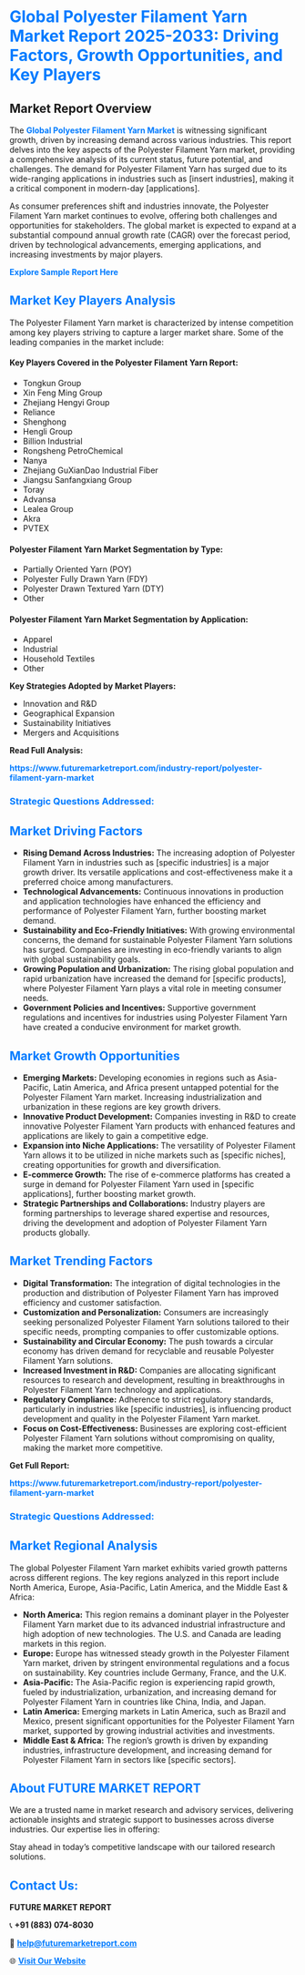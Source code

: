 <h1 style="color: #007BFF;">Global Polyester Filament Yarn Market Report 2025-2033: Driving Factors, Growth Opportunities, and Key Players</h1>

<section id="overview">
<h2>Market Report Overview</h2>
<p>The <a href="https://www.futuremarketreport.com/industry-report/polyester-filament-yarn-market" style="color: #007BFF; text-decoration: none;"><strong>Global Polyester Filament Yarn Market</strong></a> is witnessing significant growth, driven by increasing demand across various industries. This report delves into the key aspects of the Polyester Filament Yarn market, providing a comprehensive analysis of its current status, future potential, and challenges. The demand for Polyester Filament Yarn has surged due to its wide-ranging applications in industries such as [insert industries], making it a critical component in modern-day [applications].</p>
<p>As consumer preferences shift and industries innovate, the Polyester Filament Yarn market continues to evolve, offering both challenges and opportunities for stakeholders. The global market is expected to expand at a substantial compound annual growth rate (CAGR) over the forecast period, driven by technological advancements, emerging applications, and increasing investments by major players.</p>
</section>

<section id="overview">
<p><a href="https://www.futuremarketreport.com/request-sample/reportId=55167" style="color: #007BFF; text-decoration: none;"><strong>Explore Sample Report Here</strong></a></p>
</section>

<section id="key-players">
<h2 style="color: #007BFF;">Market Key Players Analysis</h2>
<p>The Polyester Filament Yarn market is characterized by intense competition among key players striving to capture a larger market share. Some of the leading companies in the market include:</p>
<h4>Key Players Covered in the Polyester Filament Yarn Report:</h4>
<ul><li>Tongkun Group</li><li>Xin Feng Ming Group</li><li>Zhejiang Hengyi Group</li><li>Reliance</li><li>Shenghong</li><li>Hengli Group</li><li>Billion Industrial</li><li>Rongsheng PetroChemical</li><li>Nanya</li><li>Zhejiang GuXianDao Industrial Fiber</li><li>Jiangsu Sanfangxiang Group</li><li>Toray</li><li>Advansa</li><li>Lealea Group</li><li>Akra</li><li>PVTEX</li></ul>
<h4>Polyester Filament Yarn Market Segmentation by Type:</h4>
<ul><li>Partially Oriented Yarn (POY)</li><li>Polyester Fully Drawn Yarn (FDY)</li><li>Polyester Drawn Textured Yarn (DTY)</li><li>Other</li></ul>

<h4>Polyester Filament Yarn Market Segmentation by Application:</h4>
<ul><li>Apparel</li><li>Industrial</li><li>Household Textiles</li><li>Other</li></ul>
<p><strong>Key Strategies Adopted by Market Players:</strong></p>
<ul>
<li>Innovation and R&D</li>
<li>Geographical Expansion</li>
<li>Sustainability Initiatives</li>
<li>Mergers and Acquisitions</li>
</ul>
</section>

<section>
<p><strong>Read Full Analysis: </strong></p><a href="https://www.futuremarketreport.com/industry-report/polyester-filament-yarn-market" style="color: #007BFF; text-decoration: none;"><strong>https://www.futuremarketreport.com/industry-report/polyester-filament-yarn-market</strong></a>
<h3 style="color: #007BFF;">Strategic Questions Addressed:</h3>
</section>

<section id="driving-factors">
<h2 style="color: #007BFF;">Market Driving Factors</h2>
<ul>
<li><strong>Rising Demand Across Industries:</strong> The increasing adoption of Polyester Filament Yarn in industries such as [specific industries] is a major growth driver. Its versatile applications and cost-effectiveness make it a preferred choice among manufacturers.</li>
<li><strong>Technological Advancements:</strong> Continuous innovations in production and application technologies have enhanced the efficiency and performance of Polyester Filament Yarn, further boosting market demand.</li>
<li><strong>Sustainability and Eco-Friendly Initiatives:</strong> With growing environmental concerns, the demand for sustainable Polyester Filament Yarn solutions has surged. Companies are investing in eco-friendly variants to align with global sustainability goals.</li>
<li><strong>Growing Population and Urbanization:</strong> The rising global population and rapid urbanization have increased the demand for [specific products], where Polyester Filament Yarn plays a vital role in meeting consumer needs.</li>
<li><strong>Government Policies and Incentives:</strong> Supportive government regulations and incentives for industries using Polyester Filament Yarn have created a conducive environment for market growth.</li>
</ul>
</section>

<section id="growth-opportunities">
<h2 style="color: #007BFF;">Market Growth Opportunities</h2>
<ul>
<li><strong>Emerging Markets:</strong> Developing economies in regions such as Asia-Pacific, Latin America, and Africa present untapped potential for the Polyester Filament Yarn market. Increasing industrialization and urbanization in these regions are key growth drivers.</li>
<li><strong>Innovative Product Development:</strong> Companies investing in R&D to create innovative Polyester Filament Yarn products with enhanced features and applications are likely to gain a competitive edge.</li>
<li><strong>Expansion into Niche Applications:</strong> The versatility of Polyester Filament Yarn allows it to be utilized in niche markets such as [specific niches], creating opportunities for growth and diversification.</li>
<li><strong>E-commerce Growth:</strong> The rise of e-commerce platforms has created a surge in demand for Polyester Filament Yarn used in [specific applications], further boosting market growth.</li>
<li><strong>Strategic Partnerships and Collaborations:</strong> Industry players are forming partnerships to leverage shared expertise and resources, driving the development and adoption of Polyester Filament Yarn products globally.</li>
</ul>
</section>

<section id="trending-factors">
<h2 style="color: #007BFF;">Market Trending Factors</h2>
<ul>
<li><strong>Digital Transformation:</strong> The integration of digital technologies in the production and distribution of Polyester Filament Yarn has improved efficiency and customer satisfaction.</li>
<li><strong>Customization and Personalization:</strong> Consumers are increasingly seeking personalized Polyester Filament Yarn solutions tailored to their specific needs, prompting companies to offer customizable options.</li>
<li><strong>Sustainability and Circular Economy:</strong> The push towards a circular economy has driven demand for recyclable and reusable Polyester Filament Yarn solutions.</li>
<li><strong>Increased Investment in R&D:</strong> Companies are allocating significant resources to research and development, resulting in breakthroughs in Polyester Filament Yarn technology and applications.</li>
<li><strong>Regulatory Compliance:</strong> Adherence to strict regulatory standards, particularly in industries like [specific industries], is influencing product development and quality in the Polyester Filament Yarn market.</li>
<li><strong>Focus on Cost-Effectiveness:</strong> Businesses are exploring cost-efficient Polyester Filament Yarn solutions without compromising on quality, making the market more competitive.</li>
</ul>
</section>

<section>
<p><strong>Get Full Report: </strong></p><a href="https://www.futuremarketreport.com/industry-report/polyester-filament-yarn-market" style="color: #007BFF; text-decoration: none;"><strong>https://www.futuremarketreport.com/industry-report/polyester-filament-yarn-market</strong></a>
<h3 style="color: #007BFF;">Strategic Questions Addressed:</h3>
</section>


<section id="regional-analysis">
<h2 style="color: #007BFF;">Market Regional Analysis</h2>
<p>The global Polyester Filament Yarn market exhibits varied growth patterns across different regions. The key regions analyzed in this report include North America, Europe, Asia-Pacific, Latin America, and the Middle East & Africa:</p>
<ul>
<li><strong>North America:</strong> This region remains a dominant player in the Polyester Filament Yarn market due to its advanced industrial infrastructure and high adoption of new technologies. The U.S. and Canada are leading markets in this region.</li>
<li><strong>Europe:</strong> Europe has witnessed steady growth in the Polyester Filament Yarn market, driven by stringent environmental regulations and a focus on sustainability. Key countries include Germany, France, and the U.K.</li>
<li><strong>Asia-Pacific:</strong> The Asia-Pacific region is experiencing rapid growth, fueled by industrialization, urbanization, and increasing demand for Polyester Filament Yarn in countries like China, India, and Japan.</li>
<li><strong>Latin America:</strong> Emerging markets in Latin America, such as Brazil and Mexico, present significant opportunities for the Polyester Filament Yarn market, supported by growing industrial activities and investments.</li>
<li><strong>Middle East & Africa:</strong> The region’s growth is driven by expanding industries, infrastructure development, and increasing demand for Polyester Filament Yarn in sectors like [specific sectors].</li>
</ul>
</section>

<footer>
<h2 style="color: #007BFF;">About FUTURE MARKET REPORT</h2>
<p>We are a trusted name in market research and advisory services, delivering actionable insights and strategic support to businesses across diverse industries. Our expertise lies in offering:</p>

<p>Stay ahead in today’s competitive landscape with our tailored research solutions.</p>

<h2 style="color: #007BFF;">Contact Us:</h2>
<p><strong>FUTURE MARKET REPORT</strong></p>
<p>📞 <strong>+91 (883) 074-8030</strong></p>
<p>📧 <strong><a href="mailto:help@futuremarketreport.com" style="color: #007BFF;">help@futuremarketreport.com</a></strong></p>
<p>🌐 <strong><a href="https://www.futuremarketreport.com/" style="color: #007BFF;">Visit Our Website</a></strong></p>
</footer>